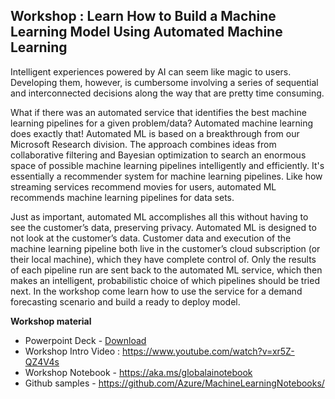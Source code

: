 ## Workshop : Learn How to Build a Machine Learning Model Using Automated Machine Learning

Intelligent experiences powered by AI can seem like magic to users. Developing them, however, is cumbersome involving a series of sequential and interconnected decisions along the way that are pretty time consuming. 

What if there was an automated service that identifies the best machine learning pipelines for a given problem/data? Automated machine learning does exactly that! Automated ML is based on a breakthrough from our Microsoft Research division. The approach combines ideas from collaborative filtering and Bayesian optimization to search an enormous space of possible machine learning pipelines intelligently and efficiently. It's essentially a recommender system for machine learning pipelines. Like how streaming services recommend movies for users, automated ML recommends machine learning pipelines for data sets.

Just as important, automated ML accomplishes all this without having to see the customer’s data, preserving privacy. Automated ML is designed to not look at the customer’s data. Customer data and execution of the machine learning pipeline both live in the customer’s cloud subscription (or their local machine), which they have complete control of. Only the results of each pipeline run are sent back to the automated ML service, which then makes an intelligent, probabilistic choice of which pipelines should be tried next. In the workshop come learn how to use the service for a demand forecasting scenario and build a ready to deploy model.

__Workshop material__
* Powerpoint Deck - [Download](global_ai_bootcamp_automatedml.pptx)
* Workshop Intro Video : https://www.youtube.com/watch?v=xr5Z-QZ4V4s 
* Workshop Notebook - https://aka.ms/globalainotebook  
* Github samples - https://github.com/Azure/MachineLearningNotebooks/
